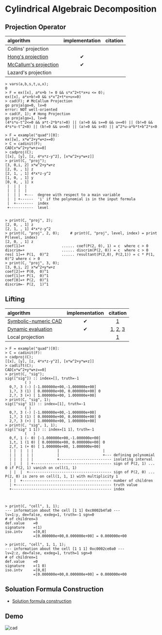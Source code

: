 # Cylindrical Algebraic Decomposition

## Projection Operator

| algorithm | implementation | citation |
| :-- | :--: | :--: |
| Collins' projection  | |
| [Hong's projection](../projhh.go) | ✔ |
| [McCallum's projection](../projmc.go) | ✔ |
| Lazard's projection |  |


```
> vars(a,b,s,t,u,x);
0
> F = ex([x], a*x+b != 0 && s*x^2+t*x+u <= 0);
ex([x], a*x+b!=0 && s*x^2+t*x+u<=0)
> cad(F); # McCallum Projection
go projalgo=0, lv=0
error: NOT well-oriented
> cad(F, 1); # Hong Projection
go projalgo=1, lv=0
(4*s*u-t^2<=0 && a*t-2*b*s!=0) || (a!=0 && s==0 && u==0) || (b!=0 && 4*s*u-t^2<0) || (b!=0 && u<=0) || (a!=0 && s<0) || a^2*u-a*b*t+b^2*s<0
```

```
> F = example("quad")[0]:
ex([w], x*w^2+y*w+z==0)
> C = cadinit(F);
CAD[x*w^2+y*w+z==0]
> cadproj(C);
[[x], [y], [z, 4*x*z-y^2], [x*w^2+y*w+z]]
> print(C, "proj");
[3, 0,i, 2] x*w^2+y*w+z
[2, 0, , 1] z
[2, 1, , 1] 4*x*z-y^2
[1, 0, , 1] y
[0, 0, , 1] x
 |  | |  |
 |  | |  |
 |  | |  +---  degree with respect to a main variable
 |  | +------  'i' if the polynomial is in the input formula
 |  +--------  index
 +-----------  level


> print(C, "proj", 2);
[2, 0, , 1] z
[2, 1, , 1] 4*x*z-y^2
> print(C, "proj", 2, 0);     # print(C, "proj", level, index) = print P(level, index)
[2, 0, , 1] z
coef[1]=+                 ...... coef(P(2, 0), 1) = c  where c > 0
discrim=+                 ...... discrim(P(2, 0)) = c  where c > 0
res[ 1]=+ P(1,  0)^2      ...... resultant(P(2,0), P(2,1)) = c * P(1, 0)^2 where c > 0
> print(C, "proj", 3, 0);
[3, 0,i, 2] x*w^2+y*w+z
coef[2]=+ P(0,  0)^1
coef[1]=+ P(1,  0)^1
coef[0]=+ P(2,  0)^1
discrim=- P(2,  1)^1
```

## Lifting

| algorithm | implementation | citation |
| :-- | :--: | :--: |
| [Symbolic-numeric CAD](../lift.go) | ✔| [1](https://www.sciencedirect.com/science/article/pii/S0304397512009413) |
| [Dynamic evaluation](../cad_de.go) | ✔| [1](https://dl.acm.org/doi/10.1006/jsco.1994.1057), [2](https://www.semanticscholar.org/paper/About-a-New-Method-for-Computing-in-Algebraic-Dora-Dicrescenzo/2ebef9590ca6ce106a45f491b0b864aa5a2206c2), [3](https://www.sciencedirect.com/science/article/pii/S0304397512009413) |
| Local projection | | [1](https://dl.acm.org/doi/10.1145/2608628.2608633) |

```
> F = example("quad")[0]:
> C = cadinit(F):
> cadproj(C);
[[x], [y], [z, 4*x*z-y^2], [x*w^2+y*w+z]]
> cadlift(C);
CAD[x*w^2+y*w+z==0]
> print(C, "sig");
sig(["sig"]) :: index=[], truth=-1
         ( )
  0,?, 3 (-) [-1.000000e+00,-1.000000e+00]
  1,?, 3 (1) [ 0.000000e+00, 0.000000e+00] 0
  2,?, 3 (+) [ 1.000000e+00, 1.000000e+00]
> print(C, "sig", 1);
sig(["sig" 1]) :: index=[1], truth=-1
         ( )
  0,?, 3 (-) [-1.000000e+00,-1.000000e+00]
  1,?, 3 (1) [ 0.000000e+00, 0.000000e+00] 0
  2,?, 3 (+) [ 1.000000e+00, 1.000000e+00]
> print(C, "sig", 1, 1);
sig(["sig" 1 1]) :: index=[1 1], truth=-1
         (   )
  0,f, 1 (- 0) [-1.000000e+00,-1.000000e+00]
  1,t, 1 (1 0) [ 0.000000e+00, 0.000000e+00] 0
  2,f, 1 (+ 0) [ 1.000000e+00, 1.000000e+00]
  | |  |  | |           |                    |
  | |  |  | |           |                    +--- defining polynomial
  | |  |  | |           +------------------------ isolating interval
  | |  |  | +------------------------------------ sign of P(2, 1) ... 0 if P(2, 1) vanish on cell(1, 1)          
  | |  |  +-------------------------------------- sign of P(2, 0) ... P(2, 0) is zero on cell(1, 1, 1) with multiplicity 1
  | |  +----------------------------------------- number of children
  | +-------------------------------------------- truth value
  +---------------------------------------------- index



> print(C, "cell", 1, 1);
--- information about the cell [1 1] 0xc0002b4fa0 ---
lv=1:y, de=false, exdeg=1, truth=-1 sgn=0
# of children=3
def.value    =0
signature    =(1)
iso.intv     =[0,0]
             =[0.000000e+00,0.000000e+00] = 0.000000e+00

> print(C, "cell", 1, 1, 1);
--- information about the cell [1 1 1] 0xc0002ce0a0 ---
lv=2:z, de=false, exdeg=1, truth=1 sgn=0
# of children=1
def.value    =0
signature    =(1 0)
iso.intv     =[0,0]
             =[0.000000e+00,0.000000e+00] = 0.000000e+00
```


## Soluation Formula Construction

- [Solution formula construction](https://dl.acm.org/doi/10.5555/929495)


## Demo

![cad](https://user-images.githubusercontent.com/7787544/199652778-84d4a90b-4906-4962-ac51-71b625bd9043.gif)

